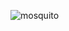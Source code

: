 ![mosquito](https://user-images.githubusercontent.com/55939719/120894890-a05e8180-c655-11eb-8f4d-79b946cee683.png)
